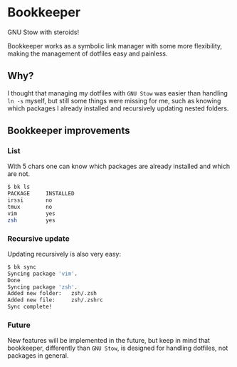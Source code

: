 Bookkeeper
==========

GNU Stow with steroids!

Bookkeeper works as a symbolic link manager with some more flexibility,
making the management of dotfiles easy and painless.

Why?
----

I thought that managing my dotfiles with `GNU Stow` was easier than handling `ln -s` myself,
but still some things were missing for me, such as knowing which packages I already installed and
recursively updating nested folders.

Bookkeeper improvements
-----------------------

### List

With 5 chars one can know which packages are already installed and which are not.
```bash
$ bk ls
PACKAGE     INSTALLED
irssi       no
tmux        no
vim         yes
zsh         yes
```

### Recursive update

Updating recursively is also very easy:
```bash
$ bk sync
Syncing package 'vim'.
Done
Syncing package 'zsh'.
Added new folder:   zsh/.zsh
Added new file:     zsh/.zshrc
Sync complete!
```

### Future
New features will be implemented in the future, but keep in mind that bookkeeper, differently than `GNU Stow`,
is designed for handling dotfiles, not packages in general.


